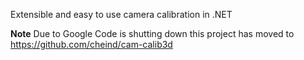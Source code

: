 Extensible and easy to use camera calibration in .NET

**Note**
Due to Google Code is shutting down this project has moved to
https://github.com/cheind/cam-calib3d